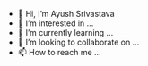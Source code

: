 - 👋 Hi, I’m Ayush Srivastava
- 👀 I’m interested in ...
- 🌱 I’m currently learning ...
- 💞️ I’m looking to collaborate on ...
- 📫 How to reach me ...

<!---
Ayush Srivastava/Ayush-Srivast is a ✨ special ✨ repository because its `README.md` (this file) appears on your GitHub profile.
You can click the Preview link to take a look at your changes.
--->
